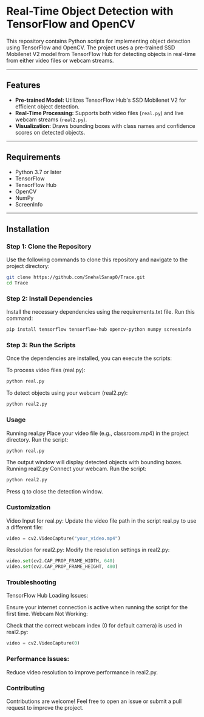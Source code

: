 # Real-Time Object Detection with TensorFlow and OpenCV

This repository contains Python scripts for implementing object detection using TensorFlow and OpenCV. The project uses a pre-trained SSD Mobilenet V2 model from TensorFlow Hub for detecting objects in real-time from either video files or webcam streams.

---

## Features

- **Pre-trained Model:** Utilizes TensorFlow Hub's SSD Mobilenet V2 for efficient object detection.
- **Real-Time Processing:** Supports both video files (`real.py`) and live webcam streams (`real2.py`).
- **Visualization:** Draws bounding boxes with class names and confidence scores on detected objects.

---

## Requirements

- Python 3.7 or later
- TensorFlow
- TensorFlow Hub
- OpenCV
- NumPy
- ScreenInfo

---

## Installation

### Step 1: Clone the Repository
Use the following commands to clone this repository and navigate to the project directory:
```bash
git clone https://github.com/SnehalSanap0/Trace.git
cd Trace
```

### Step 2: Install Dependencies
Install the necessary dependencies using the requirements.txt file. 
Run this command:

```bash
pip install tensorflow tensorflow-hub opencv-python numpy screeninfo
```

### Step 3: Run the Scripts
Once the dependencies are installed, you can execute the scripts:

To process video files (real.py):

```bash
python real.py
```

To detect objects using your webcam (real2.py):

```bash
python real2.py
```

### Usage
Running real.py
Place your video file (e.g., classroom.mp4) in the project directory.
Run the script:
```bash
python real.py
```
The output window will display detected objects with bounding boxes.
Running real2.py
Connect your webcam.
Run the script:
```bash
python real2.py
```
Press q to close the detection window.

### Customization
Video Input for real.py: Update the video file path in the script real.py to use a different file:

```python
video = cv2.VideoCapture("your_video.mp4")
```
Resolution for real2.py: Modify the resolution settings in real2.py:

```python
video.set(cv2.CAP_PROP_FRAME_WIDTH, 640)
video.set(cv2.CAP_PROP_FRAME_HEIGHT, 480)
```

### Troubleshooting
TensorFlow Hub Loading Issues:

Ensure your internet connection is active when running the script for the first time.
Webcam Not Working:

Check that the correct webcam index (0 for default camera) is used in real2.py:
```python
video = cv2.VideoCapture(0)
```

### Performance Issues:

Reduce video resolution to improve performance in real2.py.

### Contributing
Contributions are welcome! Feel free to open an issue or submit a pull request to improve the project.
